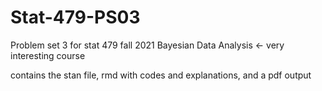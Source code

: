 # Stat-479-PS03

Problem set 3 for stat 479 fall 2021 Bayesian Data Analysis <- very interesting course

contains the stan file, rmd with codes and explanations, and a pdf output 
